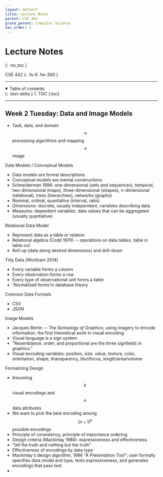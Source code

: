 ```yaml
---
layout: default
title: Lecture Notes
parent: CSE 442
grand_parent: Computer Science
nav_order: 1
---
```


# Lecture Notes
{: .no_toc }

CSE 442
{: .fs-6 .fw-300 }

---

<details open markdown="block">
  <summary>
    Table of contents
  </summary>
  {: .text-delta }
1. TOC
{:toc}
</details>

---

## Week 2 Tuesday: Data and Image Models

- Task, data, and domain $$\to $$ processing algorithms and mapping $$\to$$ image

Data Models / Conceptual Models
- Data models are formal descriptions
- Conceptual models are mental constructions
- Schneiderman 1996: one-dimensional (sets and sequences), temporal, two-dimensional (maps), three-dimensional (shapes), n-dimensional (relational), trees (hierarchies), networks (graphs)
- Nominal, ordinal, quantiative (interval, ratio)
- Dimensions: discrete, usually independent, variables describing data
- Measures: dependent variables, data values that can be aggregated (usually quantiative)

Relational Data Model
- Represent data as a table or relation
- Relational algebra (Codd 1970) -- operations on data tables, table in table out
- Roll-up (data along desired dimensions) and drill-down

Tidy Data (Wickham 2014)
- Every variable forms a column
- Every observation forms a row
- Every type of observational unit forms a table
- 'Normalized forms'in database theory

Common Data Formats
- CSV
- JSON


Image Models
- Jacques Bertin -- *The Semiology of Graphics*, using imagery to encode information, the first theoretical work in visual encoding
- Visual language is a sign system
- "Resemblance, order, and proportional are the three signfields in graphics." 
- Visual encoding variables: position, size, value, texture, color, orientation, shape, tlransparency, blur/focus, length/area/volume

Formalizing Design
- Assuming $$k$$ visual encodings and $$n$$ data attributes
- We want to pick the best encoding among $$(n+1)^k$$ possible encodings
- Principle of consistency, principle of importance ordering
- Design criteria (Mackinlay 1986): expressiveness and effectiveness
- "tell the truth and nothing but the truth"
- Effectiveness of encodings by data type
- Mackinlay's design algorithm, 1986 "A Presentation Tool"; user formally specifies data model and type, tests expressiveness, and generates encodings that pass test
- 